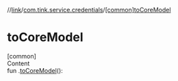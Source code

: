 //[link](../index.md)/[com.tink.service.credentials](index.md)/[[common]toCoreModel]([common]to-core-model.md)



# toCoreModel  
[common]  
Content  
fun <ERROR CLASS>.[toCoreModel]([common]to-core-model.md)(): <ERROR CLASS>  



